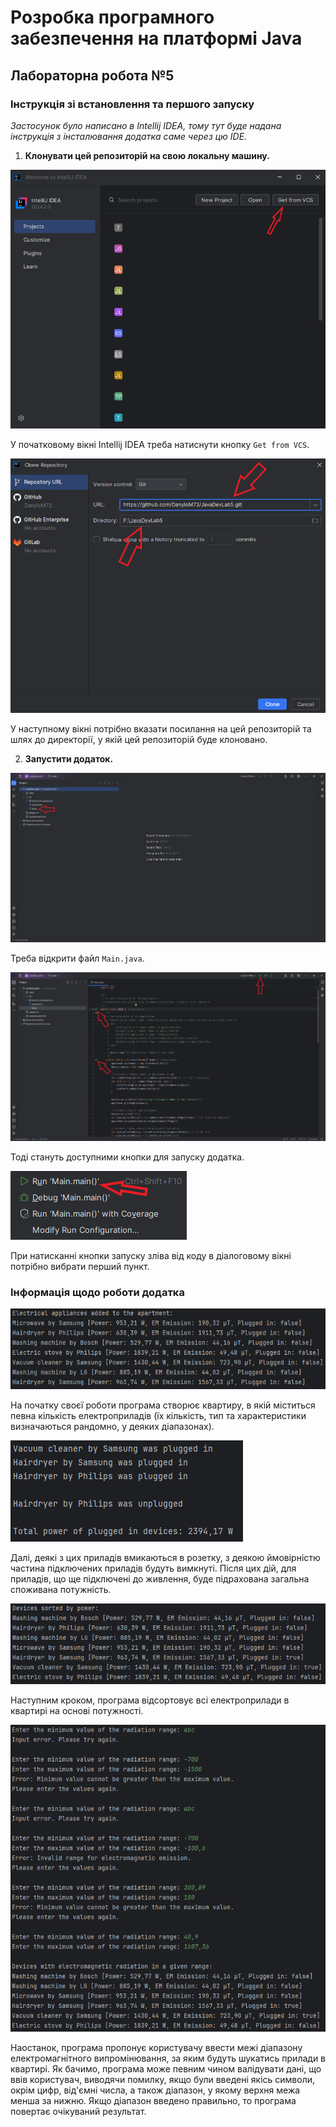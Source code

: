 # Розробка програмного забезпечення на платформі Java

## Лабораторна робота №5

### Інструкція зі встановлення та першого запуску

_Застосунок було написано в Intellij IDEA, тому тут буде надана інструкція з інсталювання додатка саме через цю IDE._

1. **Клонувати цей репозиторій на свою локальну машину.**

<img src="img/img1.png" alt="Фото 1">

У початковому вікні Intellij IDEA треба натиснути кнопку `Get from VCS`.

<img src="img/img2.png" alt="Фото 2">

У наступному вікні потрібно вказати посилання на цей репозиторій та шлях до директорії, у якій цей репозиторій буде клоновано.

2. **Запустити додаток.**

<img src="img/img3.png" alt="Фото 3">

Треба відкрити файл `Main.java`.

<img src="img/img4.png" alt="Фото 4">

Тоді стануть доступними кнопки для запуску додатка.

<img src="img/img5.png" alt="Фото 5">

При натисканні кнопки запуску зліва від коду в діалоговому вікні потрібно вибрати перший пункт.

### Інформація щодо роботи додатка

<img src="img/img6.png" alt="Фото 6">

На початку своєї роботи програма створює квартиру, в якій міститься певна кількість електроприладів (їх кількість, тип та характеристики визначаються рандомно, у деяких діапазонах).

<img src="img/img7.png" alt="Фото 7">

Далі, деякі з цих приладів вмикаються в розетку, з деякою ймовірністю частина підключених приладів будуть вимкнуті. Після цих дій, для приладів, що ще підключені до живлення, буде підрахована загальна споживана потужність.

<img src="img/img8.png" alt="Фото 8">

Наступним кроком, програма відсортовує всі електроприлади в квартирі на основі потужності.

<img src="img/img9.png" alt="Фото 9">

Наостанок, програма пропонує користувачу ввести межі діапазону електромагнітного випромінювання, за яким будуть шукатись прилади в квартирі. Як бачимо, програма може певним чином валідувати дані, що ввів користувач, виводячи помилку, якщо були введені якісь символи, окрім цифр, від'ємні числа, а також діапазон, у якому верхня межа менша за нижню. Якщо діапазон введено правильно, то програма повертає очікуваний результат.